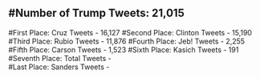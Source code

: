 #Number of Trump Tweets: 21,015
---
#First Place: Cruz Tweets - 16,127
#Second Place: Clinton Tweets - 15,190
#Third Place: Rubio Tweets - 11,876
#Fourth Place: Jeb! Tweets - 2,255
#Fifth Place: Carson Tweets - 1,523
#Sixth Place: Kasich Tweets - 191
#Seventh Place: Total Tweets -  
#Last Place: Sanders Tweets - 
